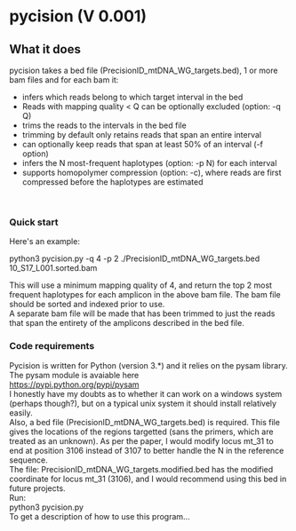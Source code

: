 # pycision (V 0.001)

## What it does

pycision takes a bed file (PrecisionID_mtDNA_WG_targets.bed), 1 or more bam files and for each bam it: <br>
- infers which reads belong to which target interval in the bed <br>
 - Reads with mapping quality < Q can be optionally excluded (option: -q Q)
- trims the reads to the intervals in the bed file <br>	  
 - trimming by default only retains reads that span an entire interval <br>
 - can optionally keep reads that span at least 50% of an interval (-f option) <br>
- infers the N most-frequent haplotypes (option: -p N) for each interval <br>
 - supports homopolymer compression (option: -c), where reads are first compressed before the haplotypes are estimated <br>

<br>

### Quick start <br>
Here's an example:

python3 pycision.py  -q 4 -p 2 ./PrecisionID_mtDNA_WG_targets.bed  10_S17_L001.sorted.bam

This will use a minimum mapping quality of 4, and return the top 2 most frequent haplotypes for each amplicon in the above bam file. The bam file should be sorted and indexed prior to use.
<br>
A separate bam file will be made that has been trimmed to just the reads that span the entirety of the amplicons described in the bed file.
<br>


### Code requirements

Pycision is written for Python (version 3.*) and it relies on the pysam library. The pysam module is avaiable here <br>
https://pypi.python.org/pypi/pysam
<br>
I honestly have my doubts as to whether it can work on a windows system (perhaps though?), but on a typical unix system it should install relatively easily. <br>
Also, a bed file (PrecisionID_mtDNA_WG_targets.bed) is required. This file gives the locations of the regions targetted (sans the primers, which are treated as an unknown). As per the paper, I would modify locus mt_31 to end at position 3106 instead of 3107 to better handle the N in the reference sequence.
<br>
The file: PrecisionID_mtDNA_WG_targets.modified.bed has the modified coordinate for locus mt_31 (3106), and I would recommend using this bed in future projects. <br>
Run: <br>
python3 pycision.py <br>
To get a description of how to use this program...
<br><br>



